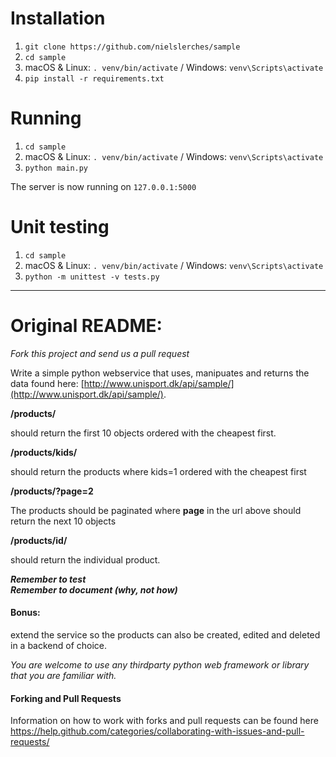 # Installation
1. `git clone https://github.com/nielslerches/sample`
2. `cd sample`
3. macOS & Linux: `. venv/bin/activate` / Windows: `venv\Scripts\activate`
4. `pip install -r requirements.txt`

# Running
1. `cd sample`
2. macOS & Linux: `. venv/bin/activate` / Windows: `venv\Scripts\activate`
3. `python main.py`

The server is now running on `127.0.0.1:5000`

# Unit testing
1. `cd sample`
2. macOS & Linux: `. venv/bin/activate` / Windows: `venv\Scripts\activate`
3. `python -m unittest -v tests.py`

---
# Original README:

_Fork this project and send us a pull request_

Write a simple python webservice that uses, manipuates and returns the data found here: [http://www.unisport.dk/api/sample/](http://www.unisport.dk/api/sample/).


**/products/**  


should return the first 10 objects ordered with the cheapest first.
 
**/products/kids/**
 
should return the products where kids=1 ordered with the cheapest first

**/products/?page=2**
 
 The products should be paginated where **page** in the url above should return the next 10 objects  

 **/products/id/**
 
should return the individual product.


 
**_Remember to test_**   
**_Remember to document (why, not how)_**

#### Bonus:
 extend the service so the products can also be created, edited and deleted in a backend of choice.


_You are welcome to use any thirdparty python web framework or library that you are familiar with._  

#### Forking and Pull Requests
Information on how to work with forks and pull requests can be found here https://help.github.com/categories/collaborating-with-issues-and-pull-requests/
